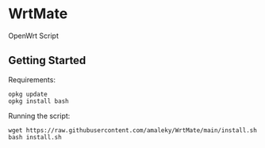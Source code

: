 # WrtMate
OpenWrt Script

## Getting Started

Requirements:

```shell
opkg update
opkg install bash
```

Running the script:

```shell
wget https://raw.githubusercontent.com/amaleky/WrtMate/main/install.sh
bash install.sh
```
